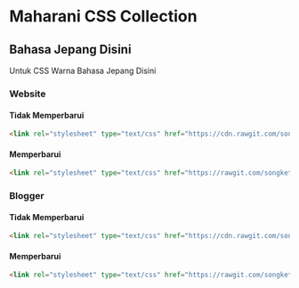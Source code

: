 # Maharani CSS Collection

## Bahasa Jepang Disini

Untuk CSS Warna Bahasa Jepang Disini

### Website

#### Tidak Memperbarui

```html
<link rel="stylesheet" type="text/css" href="https://cdn.rawgit.com/songketwarnetma/maharani-css/master/color-japanese.css">
```

#### Memperbarui

```html
<link rel="stylesheet" type="text/css" href="https://rawgit.com/songketwarnetma/maharani-css/master/color-japanese.css">
```

### Blogger

#### Tidak Memperbarui

```html
<link rel="stylesheet" type="text/css" href="https://cdn.rawgit.com/songketwarnetma/maharani-css/master/color-japanese.css"/>
```

#### Memperbarui

```html
<link rel="stylesheet" type="text/css" href="https://rawgit.com/songketwarnetma/maharani-css/master/color-japanese.css"/>
```

